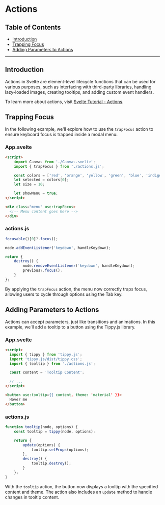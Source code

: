 # Actions

## Table of Contents
- [Introduction](#introduction)
- [Trapping Focus](#trapping-focus)
- [Adding Parameters to Actions](#adding-parameters-to-actions)

---

## Introduction

Actions in Svelte are element-level lifecycle functions that can be used for various purposes, such as interfacing with third-party libraries, handling lazy-loaded images, creating tooltips, and adding custom event handlers.

To learn more about actions, visit [Svelte Tutorial - Actions](https://learn.svelte.dev/tutorial/actions).

## Trapping Focus

In the following example, we'll explore how to use the `trapFocus` action to ensure keyboard focus is trapped inside a modal menu.

### App.svelte

```html
<script>
	import Canvas from './Canvas.svelte';
	import { trapFocus } from './actions.js';

	const colors = ['red', 'orange', 'yellow', 'green', 'blue', 'indigo', 'violet', 'white', 'black'];
	let selected = colors[0];
	let size = 10;

	let showMenu = true;
</script>

<div class="menu" use:trapFocus>
  <!-- Menu content goes here -->
</div>
```

### actions.js

```javascript
focusable()[0]?.focus();

node.addEventListener('keydown', handleKeydown);

return {
	destroy() {
		node.removeEventListener('keydown', handleKeydown);
		previous?.focus();
	}
};
```

By applying the `trapFocus` action, the menu now correctly traps focus, allowing users to cycle through options using the Tab key.

## Adding Parameters to Actions

Actions can accept parameters, just like transitions and animations. In this example, we'll add a tooltip to a button using the Tippy.js library.

### App.svelte

```html
<script>
  import { tippy } from 'tippy.js';
  import 'tippy.js/dist/tippy.css';
  import { tooltip } from './actions.js';

  const content = 'Tooltip Content';

  // ...
</script>

<button use:tooltip={{ content, theme: 'material' }}>
  Hover me
</button>
```

### actions.js

```javascript
function tooltip(node, options) {
	const tooltip = tippy(node, options);

	return {
		update(options) {
			tooltip.setProps(options);
		},
		destroy() {
			tooltip.destroy();
		}
	};
}
```

With the `tooltip` action, the button now displays a tooltip with the specified content and theme. The action also includes an `update` method to handle changes in tooltip content.
